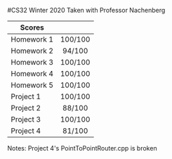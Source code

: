 #CS32
  Winter 2020 Taken with Professor Nachenberg 

Scores| |
|----|:---:|
Homework 1| 100/100|
Homework 2| 94/100|
Homework 3| 100/100|
Homework 4| 100/100|
Homework 5| 100/100|
Project 1| 100/100
Project 2|88/100
Project 3|100/100
Project 4|81/100

Notes:
Project 4's PointToPointRouter.cpp is broken
